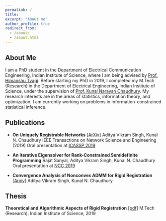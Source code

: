 ```yaml
---
permalink: /
title:
excerpt: "About me"
author_profile: true
redirect_from: 
  - /about/
  - /about.html
---
```


## About Me
I am a PhD student in the Department of Electrical Communication Engineering, Indian Institute of Science, where I am being advised by [Prof. Himanshu Tyagi](https://ece.iisc.ac.in/~htyagi/). Before starting my PhD in 2019, I completed my M.Tech (Research) in the Department of Electrical Engineering, Indian Institute of Science, under the supervision of [Prof. Kunal Narayan Chaudhury](https://sites.google.com/site/kunalnchaudhury/). My research interests are in the areas of statistics, information theory, and optimization. I am currently working on problems in information-constrained statistical inference.

## Publications
- **On Uniquely Registrable Networks** [[ArXiv]](https://arxiv.org/abs/1906.09714)
Aditya Vikram Singh, Kunal N. Chaudhury
IEEE Transactions on Network Science and Engineering (2019)
Oral presentation at [ICASSP 2019](https://ieeexplore.ieee.org/document/8682680)

- **An Iterative Eigensolver for Rank-Constrained Semidefinite Programming**
Rajat Sanyal, Aditya Vikram Singh, Kunal N. Chaudhury
Oral presentation at [NCC 2019](https://ieeexplore.ieee.org/document/8732206)

- **Convergence Analysis of Nonconvex ADMM for Rigid Registration** [[Arxiv]](https://arxiv.org/abs/1907.07729)
Aditya Vikram Singh, Kunal N. Chaudhury

## Thesis
**Theoretical and Algorithmic Aspects of Rigid Registration** [[pdf]](/files/thesis_mtech.pdf)
M.Tech (Research), Indian Institute of Science, 2019

